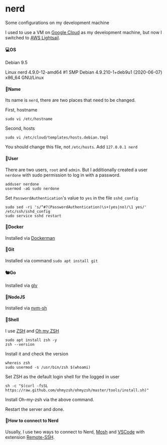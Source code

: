# nerd
Some configurations on my development machine

I used to use a VM on [Google Cloud](https://cloud.google.com) as my development machine, but now I switched to [AWS Lightsail](https://lightsail.aws.amazon.com).

#### 💻OS

Debian 9.5

Linux nerd 4.9.0-12-amd64 #1 SMP Debian 4.9.210-1+deb9u1 (2020-06-07) x86_64 GNU/Linux

#### 🌟Name

Its name is `nerd`, there are two places that need to be changed.

First, hostname

```
sudo vi /etc/hostname
```

Second, hosts

```
sudo vi /etc/cloud/templates/hosts.debian.tmpl
```

You should change this file, not `/etc/hosts`. Add `127.0.0.1 nerd`

#### 👦User

There are two users, `root` and `admin`. But I additionally created a user `nerdone` with sudo permission to log in with a password.

```
adduser nerdone
usermod -aG sudo nerdone
```

Set `PasswordAuthentication`'s value to `yes` in the file `sshd_config`

```
sudo sed -ri 's/^#?(PasswordAuthentication)\s+(yes|no)/\1 yes/' /etc/ssh/sshd_config
sudo service sshd restart
```

#### 🐳Docker

Installed via [Dockerman](https://github.com/tourcoder/dockerman)

#### 🦇Git

Installed via command `sudo apt install git`

#### 🐿️Go

Installed via [glv](https://github.com/glv-go/glv)

#### 🦨NodeJS

Installed via [nvm-sh](https://github.com/nvm-sh/nvm)

#### 🐚Shell

I use [ZSH](https://en.wikipedia.org/wiki/Z_shell) and [Oh my ZSH](https://ohmyz.sh)

```
sudo apt install zsh -y
zsh --version
```

Install it and check the version

```
whereis zsh
sudo usermod -s /usr/bin/zsh $(whoami)
```

Set ZSH as the default login shell for the logged in user

```
sh -c "$(curl -fsSL https://raw.github.com/ohmyzsh/ohmyzsh/master/tools/install.sh)"
```

Install Oh-my-zsh via the above command. 

Restart the server and done.

#### 🔗How to connect to Nerd

Usually, I use two ways to connect to Nerd, [Mosh](https://mosh.org) and [VSCode](https://code.visualstudio.com) with extension [Remote-SSH](https://marketplace.visualstudio.com/items?itemName=ms-vscode-remote.remote-ssh).

